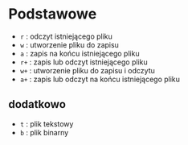 # Podstawowe
  * `r` 	  :  odczyt istniejącego pliku
  * `w` 	  :  utworzenie pliku do zapisu
  * `a` 	  :  zapis na końcu istniejącego pliku
  * `r+` 	  :  zapis lub odczyt istniejącego pliku
  * `w+`   :  utworzenie pliku do zapisu i odczytu
  * `a+` 	  :  zapis lub odczyt na końcu istniejącego pliku
## dodatkowo
  * `t` 	  :  plik tekstowy
  * `b` 	  :  plik binarny
